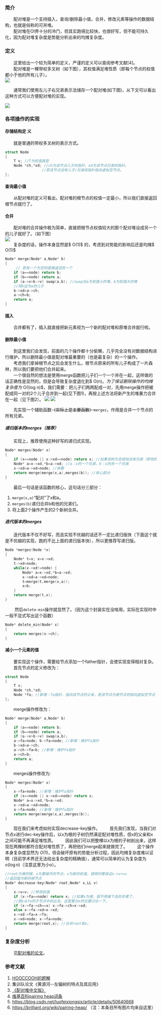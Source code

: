 ### 简介

&emsp;&emsp;配对堆是一个支持插入，查询/删除最小值，合并，修改元素等操作的数据结构，也就是俗称的可并堆。  
&emsp;&emsp;配对堆在OI界十分的冷门，但其实跑得比较快，也很好写，但不能可持久化，因为配对堆复杂度是势能分析出来的均摊复杂度。  

### 定义

&emsp;&emsp;这里给出一个较为简单的定义，严谨的定义可以查阅参考文献[4]。  
 &emsp;&emsp;配对堆是一棵带权多叉树（如下图），其权值满足堆性质（即每个节点的权值都小于他的所有儿子）。  
![](./images/pairingheap1.png)  

 &emsp;&emsp;通常我们使用左儿子右兄弟表示法储存一个配对堆(如下图)，从下文可以看出这种方式可以方便配对堆的实现。  

![](./images/pairingheap2.png)  

### 各项操作的实现

#### 存储结构定	义

&emsp;&emsp;就是普通的带权多叉树的表示方式。  

```cpp
struct Node
{
	T v; //T为权值类型
	Node *ch,*xd; //ch为该节点儿子的指针，xd为该节点兄弟的指针。
    			 //若该节点没有儿子/兄弟则指针指向虚拟空节点。
};

```

#### 查询最小值

&emsp;&emsp;从配对堆的定义可看出，配对堆的根节点的权值一定最小，所以我们直接返回根节点就行了。

#### 合并

&emsp;&emsp;配对堆的合并操作极为简单，直接把根节点权值较大的那个配对堆设成另一个的儿子就好了。（如下图）  
![](./images/pairingheap3.png)   
&emsp;&emsp;复杂度的话，操作本身显然是$ O(1)$ 的，考虑到对势能的影响后还是均摊$ O(1)$

```cpp
Node* merge(Node* a,Node* b)
{
     // 若有一个为空则直接返回另一个
	if (a==node) return b;  
	if (b==node) return a;
	if (a->v>b->v) swap(a,b); //swap后a为权值小的堆，b为权值大的堆
    //将b设为a的儿子
	b->xd=a->ch; 
	a->ch=b;
	return a;
}
```

#### 插入

&emsp;&emsp;合并都有了，插入就直接把新元素视为一个新的配对堆和原堆合并就行啦。

#### 删除最小值

&emsp;&emsp;到这里我们会发现，前面的几个操作都十分偷懒，几乎完全没有对数据结构进行维护，所以删除最小值是配对堆最重要的（也是最复杂）的一个操作。  
&emsp;&emsp;考虑我们拿掉根节点之后会发生什么，根节点原来的所有儿子构成了一片森林，所以我们要把他们合并起来。  
&emsp;&emsp;一个很自然的想法是使用merge函数把儿子们一个一个并在一起，这样做的话正确性是显然的，但是会导致复杂度退化到$ O(n)$。为了保证删除操作的均摊复杂度为$ O(\log n)$，我们需要：把儿子们两两配成一对，先用merge操作把被配成同一对的2个儿子合并到一起(见下图1)，再按上述方法将新产生的堆暴力合并在一起（见下图2）。
![](./images/pairingheap4.jpg)
![](./images/pairingheap5.jpg)	

&emsp;&emsp;先实现一个辅助函数~~（实际上是主要函数）~~``merges``，作用是合并一个节点的所有兄弟。  

##### 递归版本的merges（推荐）

&emsp;&emsp;实现上，推荐使用这种好写的递归式实现。

```cpp
Node* merges(Node* x) 
{
	if (x==node || x->xd==node) return x; //如果该树为空或他没有兄弟（即他的父亲的儿子数小于2），就直接return。
	Node* a=x->xd,*b=a->xd; //a：x的一个兄弟，b：x的另一个兄弟
	x->xd=a->xd=node; //拆散
	return merge(merge(x,a),merges(b)); //核心部分
}

```

&emsp;&emsp;最后一句话是该函数的核心，这句话分三部分：  

1. ``merge(x,a)``“配对”了x和a。  
2. ``merges(b)``递归合并b和他的兄弟们。  
3. 将上面2个操作产生的2个新树合并。  

##### 迭代版本的merges

&emsp;&emsp;迭代版本不仅不好写，而且实现不优越的话还不一定比递归版快（下面这个就是不优越的实现，跑的不比上面的递归版本快），所以更推荐写递归版。

```cpp
Node *merges(Node *x)
{
	Node* t=x; x=x->xd;
	t->xd=node;
	while(x->xd!=node) {
		Node* a=x->xd,*b=a->xd;
		x->xd=a->xd=node;
		t=merge(t,merge(x,a));
		x=b;
	}
	return merge(t,x);
}

```

&emsp;&emsp; 然后``delete-min``操作就显然了。（因为这个封装实在没啥用，实际在实现时中一般不显式写出这个函数）  

```cpp
Node* delete_min(Node* x)
{
    return merges(x->ch);
}
```

#### 减小一个元素的值

&emsp;&emsp;要实现这个操作，需要给节点添加一个father指针，会使实现变得相对复杂。  
&emsp;&emsp;首先节点的定义修改为：

```cpp
struct Node
{
	T v; 
	Node *ch,*xd; 
    Node *fa; //新增：fa指针，指向该节点的父亲，若该节点为根节点则指向虚拟空节点
};

```

&emsp;&emsp;merge操作修改为：

```cpp
Node* merge(Node* a,Node* b)
{
	if (a==node) return b;  
	if (b==node) return a;
	if (a->v>b->v) swap(a,b);
	a->fa=node; b->fa=node; //新增：维护fa指针
	b->xd=a->ch; 
	a->ch->fa=b; //新增：维护fa指针
	a->ch=b;
	return a;
}
```

&emsp;&emsp;merges操作修改为:

```cpp
Node* merges(Node* x) 
{
	x->fa=node; //新增：维护fa指针
	if (x==node || x->xd==node) return x; 
	Node* a=x->xd,*b=a->xd; 
	x->xd=a->xd=node; 
	a->fa=node; //新增：维护fa指针
	return merge(merge(x,a),merges(b)); 
}
```

&emsp;&emsp;现在我们来考虑如何实现decrease-key操作。
&emsp;&emsp;首先我们发现，当我们对节点x进行dec-key操作后，以x为根的子树仍然满足配对堆性质，但x的父亲和x之间可能不再满足堆性质。
&emsp;&emsp;因此我们可以把整棵以x为根的子树剖出来，这样现在两棵树都符合配对堆性质了，再把他们merge起来就做完了。
&emsp;&emsp;这个操作本身复杂度显然为 $O(1)$，但会破坏原有的势能分析过程，因此均摊复杂度难以证明（目前学术界还无法给出复杂度的精确值），通常可以简单的认为复杂度为 $o(\log n)$（注意这里为小o）。

```cpp
//root为堆的根，x为要操作的节点，v为新的权值，调用时需保证x->v<=v
//返回值为新的根节点
Node* decrease-key(Node* root,Node* x,LL v) 
{
	x->v=v; //修改权值
	if (x->fa==node) return x; //如果x为根，就不用接下去的步骤了。
	//把x从fa的子节点中剖出去，这里要分x的位置讨论一下。
	if (x->fa->ch==x) x->fa->ch=x->xd; 
	else x->fa->xd=x->xd;
	x->xd->fa=x->fa; 
	x->xd=node; x->fa=node;
	return merge(root,x); //合并root和x。
}

```

### 复杂度分析

&emsp;&emsp;见[配对堆的论文](http://www.cs.cmu.edu/~sleator/papers/pairing-heaps.pdf)。

### 参考文献

1. [HOOCCOOH的题解](https://hooccooh.blog.luogu.org/solution-p3377)
2. 集训队论文《黄源河--左偏树的特点及其应用》
3. [《配对堆中文版》](https://wenku.baidu.com/view/f2527bc2bb4cf7ec4afed06d.html)
4. [维基百科pairing heap词条](https://en.wikipedia.org/wiki/Pairing_heap)
5. https://blog.csdn.net/luofeixiongsix/article/details/50640668
6. https://brilliant.org/wiki/pairing-heap/  （注：本条目所有图片均来自这里）

